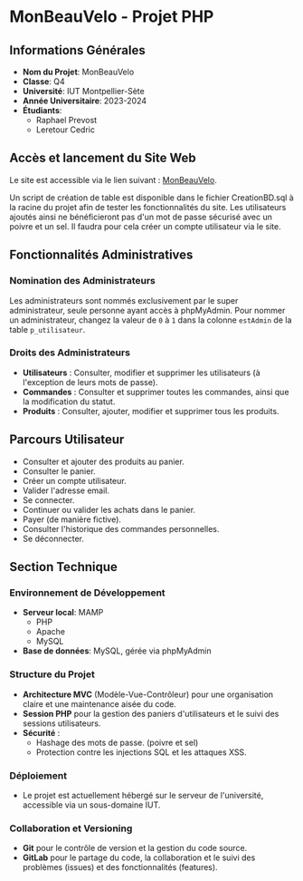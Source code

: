 # MonBeauVelo - Projet PHP

## Informations Générales
- **Nom du Projet**: MonBeauVelo
- **Classe**: Q4
- **Université**: IUT Montpellier-Sète
- **Année Universitaire**: 2023-2024
- **Étudiants**:
    - Raphael Prevost
    - Leretour Cedric

## Accès et lancement du Site Web
Le site est accessible via le lien suivant : [MonBeauVelo](http://webinfo.iutmontp.univ-montp2.fr/~leretourc/projetphp/web/controleurFrontal.php?action=afficherListe&controleur=produit).

Un script de création de table est disponible dans le fichier CreationBD.sql à la racine du projet afin de tester les fonctionnalités du site.
Les utilisateurs ajoutés ainsi ne bénéficieront pas d'un mot de passe sécurisé avec un poivre et un sel.
Il faudra pour cela créer un compte utilisateur via le site.

## Fonctionnalités Administratives
### Nomination des Administrateurs
Les administrateurs sont nommés exclusivement par le super administrateur, seule personne ayant accès à phpMyAdmin. Pour nommer un administrateur, changez la valeur de `0` à `1` dans la colonne `estAdmin` de la table `p_utilisateur`.

### Droits des Administrateurs
- **Utilisateurs** : Consulter, modifier et supprimer les utilisateurs (à l'exception de leurs mots de passe).
- **Commandes** : Consulter et supprimer toutes les commandes, ainsi que la modification du statut.
- **Produits** : Consulter, ajouter, modifier et supprimer tous les produits.

## Parcours Utilisateur
- Consulter et ajouter des produits au panier.
- Consulter le panier.
- Créer un compte utilisateur.
- Valider l'adresse email.
- Se connecter.
- Continuer ou valider les achats dans le panier.
- Payer (de manière fictive).
- Consulter l'historique des commandes personnelles.
- Se déconnecter.


## Section Technique

### Environnement de Développement
- **Serveur local**: MAMP
    - PHP
    - Apache
    - MySQL
- **Base de données**: MySQL, gérée via phpMyAdmin

### Structure du Projet
- **Architecture MVC** (Modèle-Vue-Contrôleur) pour une organisation claire et une maintenance aisée du code.
- **Session PHP** pour la gestion des paniers d'utilisateurs et le suivi des sessions utilisateurs.
- **Sécurité** :
    - Hashage des mots de passe. (poivre et sel)
    - Protection contre les injections SQL et les attaques XSS.

### Déploiement
- Le projet est actuellement hébergé sur le serveur de l'université, accessible via un sous-domaine IUT.

### Collaboration et Versioning
- **Git** pour le contrôle de version et la gestion du code source.
- **GitLab** pour le partage du code, la collaboration et le suivi des problèmes (issues) et des fonctionnalités (features).
